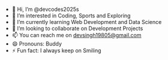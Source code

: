 - 👋 Hi, I’m @devcodes2025s
- 👀 I’m interested in Coding, Sports and Exploring
- 🌱 I’m currently learning Web Development and Data Science
- 💞️ I’m looking to collaborate on Development Projects
- 📫 You can reach me on devsingh19805@gmail.com
- 😄 Pronouns: Buddy
- ⚡ Fun fact: I always keep on Smiling

<!---
devcodes2025s/devcodes2025s is a ✨ special ✨ repository because its `README.md` (this file) appears on your GitHub profile.
You can click the Preview link to take a look at your changes.
--->
